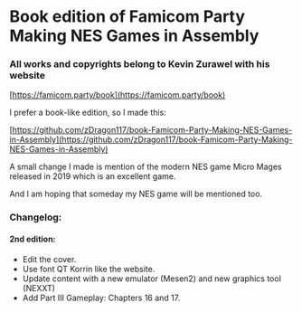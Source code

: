 # Book edition of Famicom Party Making NES Games in Assembly

### All works and copyrights belong to Kevin Zurawel with his website

[https://famicom.party/book](https://famicom.party/book)

I prefer a book-like edition, so I made this:

[https://github.com/zDragon117/book-Famicom-Party-Making-NES-Games-in-Assembly](https://github.com/zDragon117/book-Famicom-Party-Making-NES-Games-in-Assembly)

A small change I made is mention of the modern NES game Micro Mages released in 2019 which is an excellent game.

And I am hoping that someday my NES game will be mentioned too.

### Changelog:
#### 2nd edition:
-   Edit the cover.
-   Use font QT Korrin like the website.
-   Update content with a new emulator (Mesen2) and new graphics tool (NEXXT)
-   Add Part III Gameplay: Chapters 16 and 17.
